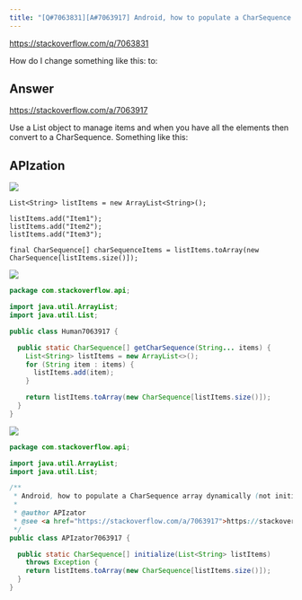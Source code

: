 ```yaml
---
title: "[Q#7063831][A#7063917] Android, how to populate a CharSequence array dynamically (not initializing?)"
---
```


https://stackoverflow.com/q/7063831

How do I change something like this:
to:

## Answer

https://stackoverflow.com/a/7063917

Use a List object to manage items and when you have all the elements then convert to a CharSequence. Something like this:

## APIzation

<div class="code-3columns-row">

<div class="code-3columns-column">

<div><img src="/stackoverflow.png" /></div>

```plain
List<String> listItems = new ArrayList<String>();

listItems.add("Item1");
listItems.add("Item2");
listItems.add("Item3");

final CharSequence[] charSequenceItems = listItems.toArray(new CharSequence[listItems.size()]);
```

</div>

<div class="code-3columns-column">

<div><img src="/human.png" /></div>

```java
package com.stackoverflow.api;

import java.util.ArrayList;
import java.util.List;

public class Human7063917 {

  public static CharSequence[] getCharSequence(String... items) {
    List<String> listItems = new ArrayList<>();
    for (String item : items) {
      listItems.add(item);
    }

    return listItems.toArray(new CharSequence[listItems.size()]);
  }
}

```

</div>

<div class="code-3columns-column">

<div><img src="/apizator.png" /></div>

```java
package com.stackoverflow.api;

import java.util.ArrayList;
import java.util.List;

/**
 * Android, how to populate a CharSequence array dynamically (not initializing?)
 *
 * @author APIzator
 * @see <a href="https://stackoverflow.com/a/7063917">https://stackoverflow.com/a/7063917</a>
 */
public class APIzator7063917 {

  public static CharSequence[] initialize(List<String> listItems)
    throws Exception {
    return listItems.toArray(new CharSequence[listItems.size()]);
  }
}

```

</div>

</div>